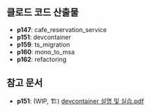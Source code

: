 ## 클로드 코드 산출물
- **p147**: cafe_reservation_service
- **p151**: devcontainer
- **p159**: ts_migration
- **p160**: mono_to_msa
- **p162**: refactoring

## 참고 문서
- **p151**: (WIP, 🏗️) [devcontainer 설명 및 실습.pdf](./here.pdf)

